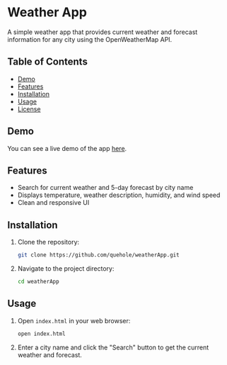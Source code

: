# Weather App

A simple weather app that provides current weather and forecast information for any city using the OpenWeatherMap API.

## Table of Contents

- [Demo](#demo)
- [Features](#features)
- [Installation](#installation)
- [Usage](#usage)
- [License](#license)

## Demo

You can see a live demo of the app [here](#).

## Features

- Search for current weather and 5-day forecast by city name
- Displays temperature, weather description, humidity, and wind speed
- Clean and responsive UI

## Installation

1. Clone the repository:
    ```sh
    git clone https://github.com/quehole/weatherApp.git
    ```
2. Navigate to the project directory:
    ```sh
    cd weatherApp
    ```

## Usage

1. Open `index.html` in your web browser:
    ```sh
    open index.html
    ```
2. Enter a city name and click the "Search" button to get the current weather and forecast.
